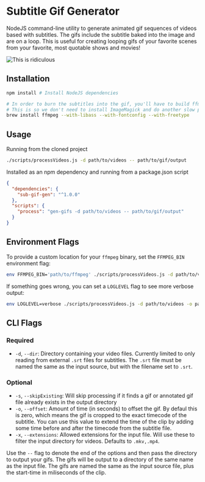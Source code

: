 # Subtitle Gif Generator

NodeJS command-line utility to generate animated gif sequences of videos based with subtitles.
The gifs include the subtitle baked into the image and are on a loop. This is useful for creating
looping gifs of your favorite scenes from your favorite, most quotable shows and movies!

![This is ridiculous](http://cdn.joe.sh/projects/sub-gif-gen/stanley.gif)

## Installation

```sh
npm install # Install NodeJS dependencies

# In order to burn the subtitles into the gif, you'll have to build ffmpeg with freetype enabled.
# This is so we don't need to install ImageMagick and do another slow processing step
brew install ffmpeg --with-libass --with-fontconfig --with-freetype
```

## Usage

Running from the cloned project
```sh
./scripts/processVideos.js -d path/to/videos -- path/to/gif/output
```

Installed as an npm dependency and running from a package.json script
```json
{
  "dependencies": {
    "sub-gif-gen": "^1.0.0"
  },
  "scripts": {
    "process": "gen-gifs -d path/to/videos -- path/to/gif/output"
  }
}
```

## Environment Flags

To provide a custom location for your `ffmpeg` binary, set the `FFMPEG_BIN` environment flag:
```sh
env FFMPEG_BIN='path/to/ffmpeg' ./scripts/processVideos.js -d path/to/videos -o path/to/gif/output
```

If something goes wrong, you can set a `LOGLEVEL` flag to see more verbose output:
```sh
env LOGLEVEL=verbose ./scripts/processVideos.js -d path/to/videos -o path/to/gif/output
```

## CLI Flags

### Required
- `-d`, `--dir`: Directory containing your video files. Currently limited to only reading from
  external `.srt` files for subtitles. The `.srt` file must be named the same as the input source,
  but with the filename set to `.srt`.

### Optional
- `-s`, `--skipExisting`: Will skip processing if it finds a gif or annotated gif file already
  exists in the output directory
- `-o`, `--offset`: Amount of time (in seconds) to offset the gif. By defaul this is zero, which
  means the gif is cropped to the exact timecode of the subtitle. You can use this value to extend
  the time of the clip by adding some time before and after the timecode from the subtitle file.
- `-x`, `--extensions`: Allowed extensions for the input file. Will use these to filter the input
  directory for videos. Defaults to `.mkv,.mp4`.

Use the `--` flag to denote the end of the options and then pass the directory to output your gifs.
The gifs will be output to a directory of the same name as the input file. The gifs are named the
same as the input source file, plus the start-time in miliseconds of the clip.
